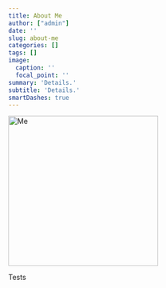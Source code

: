 ```yaml
---
title: About Me
author: ["admin"]
date: ''
slug: about-me
categories: []
tags: []
image:
  caption: ''
  focal_point: ''
summary: 'Details.'
subtitle: 'Details.'
smartDashes: true
---
```


<img src="/img/avatar.png" class="img-responsive" alt="Me" width="300"/>

Tests
